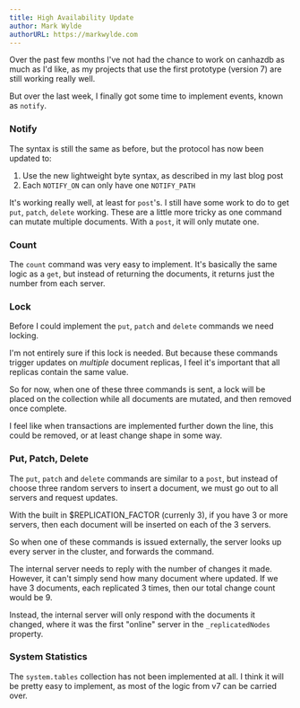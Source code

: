 ```yaml
---
title: High Availability Update
author: Mark Wylde
authorURL: https://markwylde.com
---
```


Over the past few months I've not had the chance to work on canhazdb as much as I'd like, as my projects that use the first prototype (version 7) are still working really well.

But over the last week, I finally got some time to implement events, known as `notify`.

### Notify
The syntax is still the same as before, but the protocol has now been updated to:
1. Use the new lightweight byte syntax, as described in my last blog post
2. Each `NOTIFY_ON` can only have one `NOTIFY_PATH`

It's working really well, at least for `post`'s. I still have some work to do to get `put`, `patch`, `delete` working. These are a little more tricky as one command can mutate multiple documents. With a `post`, it will only mutate one.

### Count
The `count` command was very easy to implement. It's basically the same logic as a `get`, but instead of returning the documents, it returns just the number from each server.

### Lock
Before I could implement the `put`, `patch` and `delete` commands we need locking.

I'm not entirely sure if this lock is needed. But because these commands trigger updates on *multiple* document replicas, I feel it's important that all replicas contain the same value.

So for now, when one of these three commands is sent, a lock will be placed on the collection while all documents are mutated, and then removed once complete.

I feel like when transactions are implemented further down the line, this could be removed, or at least change shape in some way.

### Put, Patch, Delete
The `put`, `patch` and `delete` commands are similar to a `post`, but instead of choose three random servers to insert a document, we must go out to all servers and request updates.

With the built in $REPLICATION_FACTOR (currenly 3), if you have 3 or more servers, then each document will be inserted on each of the 3 servers.

So when one of these commands is issued externally, the server looks up every server in the cluster, and forwards the command.

The internal server needs to reply with the number of changes it made. However, it can't simply send how many document where updated. If we have 3 documents, each replicated 3 times, then our total change count would be 9.

Instead, the internal server will only respond with the documents it changed, where it was the first "online" server in the `_replicatedNodes` property.

### System Statistics
The `system.tables` collection has not been implemented at all. I think it will be pretty easy to implement, as most of the logic from v7 can be carried over.

